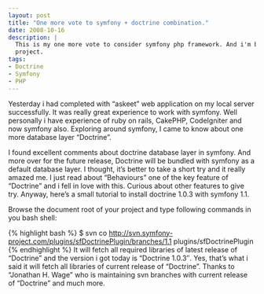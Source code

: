 ```yaml
---
layout: post
title: "One more vote to symfony + doctrine combination."
date: 2008-10-16
description: |
  This is my one more vote to consider symfony php framework. And i'm become pretty much confident to consider symfony in my next
  project.
tags:
- Doctrine
- Symfony
- PHP
---
```


Yesterday i had completed with “askeet” web application on my local server successfully. It was really great experience to work 
with symfony. Well personally i have experience of ruby on rails, CakePHP, CodeIgniter and now symfony also. Exploring around 
symfony, I came to know about one more database layer “Doctrine”. 

<!--more-->

I found excellent comments about doctrine database layer 
in symfony. And more over for the future release, Doctrine will be bundled with symfony as a default database layer. I thought, 
it’s better to take a short try and it really amazed me. I just read about “Behaviours” one of the key feature of “Doctrine” 
and i fell in love with this. Curious about other features to give try. Anyway, here’s a small tutorial to install doctrine 1.0.3 
with symfony 1.1.

Browse the document root of your project and type following commands in you bash shell:

{% highlight bash %}
$ svn co http://svn.symfony-project.com/plugins/sfDoctrinePlugin/branches/1.1 plugins/sfDoctrinePlugin
{% endhighlight %}
It will fetch all required libraries of latest release of “Doctrine” and the version i got today is “Doctrine 1.0.3″. Yes, 
that’s what i said it will fetch all libraries of current release of “Doctrine”.  Thanks to “Jonathan H. Wage” who is maintaining 
svn branches with current release of “Doctrine” and much more.